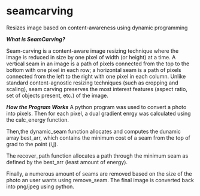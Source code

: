 # seamcarving
Resizes image based on content-awareness using dynamic programming

***What is SeamCarving?***

Seam-carving is a content-aware image resizing technique where the image is reduced in size by one pixel of width (or height) at a time. 
A vertical seam in an image is a path of pixels connected from the top to the bottom with one pixel in each row; a horizontal seam is a path of pixels connected from the left to the right with one pixel in each column. 
Unlike standard content-agnostic resizing techniques (such as cropping and scaling), seam carving preserves the most interest features (aspect ratio, set of objects present, etc.) of the image.

***How the Program Works***
A python program was used to convert a photo into pixels. Then for each pixel, a dual gradient enrgy was calculated using the calc_energy function.

Then,the dynamic_seam function allocates and computes the dunamic array best_arr, which contains the minimum cost of a seam from the top of grad to the point (i,j).

The recover_path function allocates a path through the minimum seam as defined by the best_arr (least amount of energy).

Finally, a numerous amount of seams are removed based on the size of the photo an user wants using remove_seam. The final image is converted back into png/jpeg using python.
